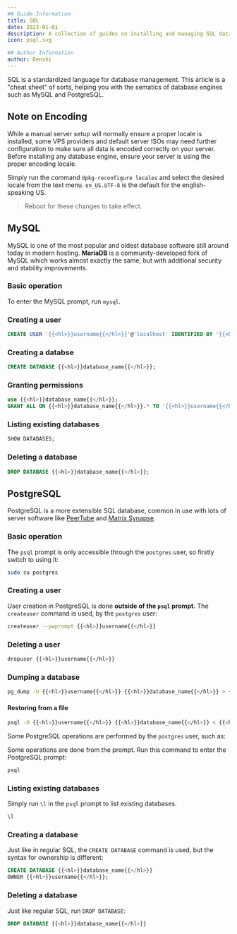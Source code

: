 ```yaml
---
## Guide Information
title: SQL
date: 2023-01-01
description: A collection of guides on installing and managing SQL databases on the server.
icon: psql.svg

## Author Information
author: Denshi
---
```


SQL is a standardized language for database management. This article is a "cheat sheet" of sorts, helping you with the sematics of database engines such as MySQL and PostgreSQL.

## Note on Encoding

While a manual server setup will normally ensure a proper locale is installed, some VPS providers and default server ISOs may need further configuration to make sure all data is encoded correctly on your server. Before installing any database engine, ensure your server is using the proper encoding locale.

Simply run the command `dpkg-reconfigure locales` and select the desired locale from the text menu. `en_US.UTF-8` is the default for the english-speaking US.

> Reboot for these changes to take effect.

## MySQL
MySQL is one of the most popular and oldest database software still around today in modern hosting. **MariaDB** is a community-developed fork of MySQL which works almost exactly the same, but with additional security and stability improvements.

### Basic operation
To enter the MySQL prompt, run `mysql`.

### Creating a user

```sql
CREATE USER '{{<hl>}}username{{</hl>}}'@'localhost' IDENTIFIED BY '{{<hl>}}password{{</hl>}}';
```

### Creating a databse

```sql
CREATE DATABASE {{<hl>}}database_name{{</hl>}};
```

### Granting permissions

```sql
use {{<hl>}}database_name{{</hl>}};
GRANT ALL ON {{<hl>}}database_name{{</hl>}}.* TO '{{<hl>}}username{{</hl>}}'@'localhost';
```

### Listing existing databases

```sql
SHOW DATABASES;
```

### Deleting a database

```sql
DROP DATABASE {{<hl>}}database_name{{</hl>}};
```

## PostgreSQL
PostgreSQL is a more extensible SQL database, common in use with lots of server software like [PeerTube](/server/peertube) and [Matrix Synapse](/server/matrix).

### Basic operation
The `psql` prompt is only accessible through the `postgres` user, so firstly switch to using it:

```sh
sudo su postgres
```

### Creating a user
User creation in PostgreSQL is done **outside of the `psql` prompt.** The `createuser` command is used, by the `postgres` user:

```sh
createuser --pwprompt {{<hl>}}username{{</hl>}}
```

### Deleting a user

```sh
dropuser {{<hl>}}username{{</hl>}}
```

### Dumping a database

```sh
pg_dump -U {{<hl>}}username{{</hl>}} {{<hl>}}database_name{{</hl>}} > {{<hl>}}file.sql{{</hl>}}
```

#### Restoring from a file

```sh
psql -U {{<hl>}}username{{</hl>}} {{<hl>}}database_name{{</hl>}} < {{<hl>}}file.sql{{</hl>}}
```
Some PostgreSQL operations are performed by the `postgres` user, such as:

Some operations are done from the prompt. Run this command to enter the PostgreSQL prompt:

```sh
psql
```

### Listing existing databases

Simply run `\l` in the `psql` prompt to list existing databases.

```sql
\l
```

### Creating a database

Just like in regular SQL, the `CREATE DATABASE` command is used, but the syntax for ownership is different:

```sql
CREATE DATABASE {{<hl>}}database_name{{</hl>}}
OWNER {{<hl>}}username{{</hl>}};
```

### Deleting a database

Just like regular SQL, run `DROP DATABASE`:

```sql
DROP DATABASE {{<hl>}}database_name{{</hl>}}
